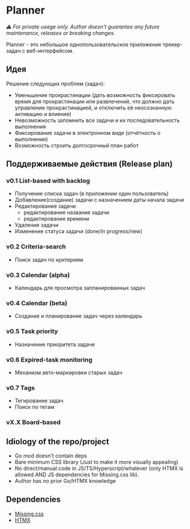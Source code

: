 # Planner

*⚠️ For private usage only. Author doesn't guarantee any future maintenance, releases or breaking changes.*

Planner - это небольшое однопользовательское приложение трекер-задач с веб-интерфейсом.

## Идея

Решение следующих проблем (задач):

- Уменьшение прокрастинации (дать возможность фиксировать время для прокрастинации или развлечений, что должно дать управление прокрастинацией, и отключить её неосознанную активацию и влияние)
- Невозможность запомнить все задачи и их последовательность выполнения
- Фиксирование задачи в электронном виде (отчётность о выполнении)
- Возможность строить долгосрочный план работ

## Поддерживаемые действия (Release plan)

### v0.1 List-based with backlog

- Получение списка задач (в приложении один пользователь)
- Добавление(создание) задачи с назначением даты начала задачи
- Редактирование задачи
    - редактирование названия задачи
    - редактирование времени
- Удаление задачи
- Изменение статуса задачи (done/in progress/new)

### v0.2 Criteria-search

- Поиск задач по критериям

### v0.3 Calendar (alpha)

- Календарь для просмотра запланированных задач

### v0.4 Calendar (beta)

- Создание и планирование задач через календарь

### v0.5 Task priority

- Назначение приоритета задаче

### v0.6 Expired-task monitoring

- Механизм авто-маркировки старых задач

### v0.7 Tags

- Тегирование задач
- Поиск по тегам

### vX.X Board-based

## Idiology of the repo/project

- Go mod doesn't contain deps
- Bare minimum CSS library (Just to make it more visually appealing)
- No direct/manual code in JS/TS/Hyperscript/whatever (only HTMX is allowed AND JS dependencies for Missing.css lib).
- Author has no prior Go/HTMX knowledge

## Dependencies

- [Missing.css](https://missing.style/)
- [HTMX](https://htmx.org/)